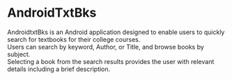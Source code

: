 # AndroidTxtBks
AndroidtxtBks is an Android application designed to enable users to quickly search for textbooks for their college courses.  
Users can search by keyword, Author, or Title, and browse books by subject.  
Selecting a book from the search results provides the user with relevant details including a brief description.
